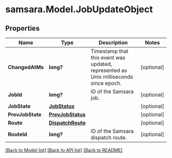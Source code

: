 # samsara.Model.JobUpdateObject
## Properties

Name | Type | Description | Notes
------------ | ------------- | ------------- | -------------
**ChangedAtMs** | **long?** | Timestamp that this event was updated, represented as Unix milliseconds since epoch. | [optional] 
**JobId** | **long?** | ID of the Samsara job. | [optional] 
**JobState** | [**JobStatus**](JobStatus.md) |  | [optional] 
**PrevJobState** | [**PrevJobStatus**](PrevJobStatus.md) |  | [optional] 
**Route** | [**DispatchRoute**](DispatchRoute.md) |  | [optional] 
**RouteId** | **long?** | ID of the Samsara dispatch route. | [optional] 

[[Back to Model list]](../README.md#documentation-for-models) [[Back to API list]](../README.md#documentation-for-api-endpoints) [[Back to README]](../README.md)

